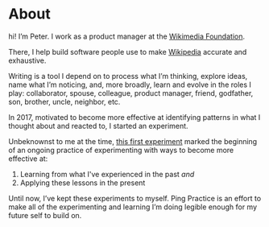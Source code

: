 # About

hi! I’m Peter. I work as a product manager at the [Wikimedia Foundation](https://wikimediafoundation.org/).&#x20;

There, I help build software people use to make [Wikipedia](https://en.wikipedia.org/wiki/List\_of\_Wikipedias) accurate and exhaustive.

Writing is a tool I depend on to process what I’m thinking, explore ideas, name what I’m noticing, and, more broadly, learn and evolve in the roles I play: collaborator, spouse, colleague, product manager, friend, godfather, son, brother, uncle, neighbor, etc.

In 2017, motivated to become more effective at identifying patterns in what I thought about and reacted to, I started an experiment.&#x20;

Unbeknownst to me at the time, [this first experiment](experiment-dailynotes.md) marked the beginning of an ongoing practice of experimenting with ways to become more effective at:

1. Learning from what I've experienced in the past _and_&#x20;
2. Applying these lessons in the present

Until now, I’ve kept these experiments to myself. Ping Practice is an effort to make all of the experimenting and learning I’m doing legible enough for my future self to build on.
